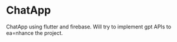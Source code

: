# ChatApp
ChatApp using flutter and firebase. Will try to implement gpt APIs to ea=nhance the project.
